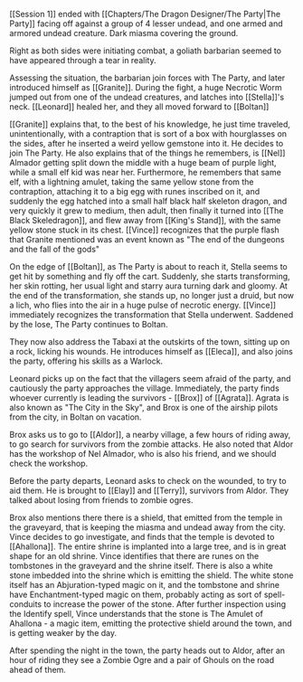 [[Session 1]] ended with [[Chapters/The Dragon Designer/The Party|The Party]] facing off against a group of 4 lesser undead, and one armed and armored undead creature. Dark miasma covering the ground. 

Right as both sides were initiating combat, a goliath barbarian seemed to have appeared through a tear in reality.

Assessing the situation, the barbarian join forces with The Party, and later introduced himself as [[Granite]]. 
During the fight, a huge Necrotic Worm jumped out from one of the undead creatures, and latches into [[Stella]]'s neck. [[Leonard]] healed her, and they all moved forward to [[Boltan]]

[[Granite]] explains that, to the best of his knowledge, he just time traveled, unintentionally, with a contraption that is sort of a box with hourglasses on the sides, after he inserted a weird yellow gemstone into it. He decides to join The Party.
He also explains that of the things he remembers, is [[Nel]] Almador getting split down the middle with a huge beam of purple light, while a small elf kid was near her.
Furthermore, he remembers that same elf, with a lightning amulet, taking the same yellow stone from the contraption, attaching it to a big egg with runes inscribed on it, and suddenly the egg hatched into a small half black half skeleton dragon, and very quickly it grew to medium, then adult, then finally it turned into [[The Black Skeledragon]], and flew away from [[King's Stand]], with the same yellow stone stuck in its chest.
[[Vince]] recognizes that the purple flash that Granite mentioned was an event known as "The end of the dungeons and the fall of the gods"

On the edge of [[Boltan]], as The Party is about to reach it, Stella seems to get hit by something and fly off the cart. 
Suddenly, she starts transforming, her skin rotting, her usual light and starry aura turning dark and gloomy. 
At the end of the transformation, she stands up, no longer just a druid, but now a lich, who flies into the air in a huge pulse of necrotic energy.
[[Vince]] immediately recognizes the transformation that Stella underwent.
Saddened by the lose, The Party continues to Boltan.

They now also address the Tabaxi at the outskirts of the town, sitting up on a rock, licking his wounds.
He introduces himself as [[Eleca]], and also joins the party, offering his skills as a Warlock.

Leonard picks up on the fact that the villagers seem afraid of the party, and cautiously the party approaches the village.
Immediately, the party finds whoever currently is leading the survivors - [[Brox]] of [[Agrata]].
Agrata is also known as "The City in the Sky", and Brox is one of the airship pilots from the city, in Boltan on vacation.

Brox asks us to go to [[Aldor]], a nearby village, a few hours of riding away, to go search for survivors from the zombie attacks.
He also noted that Aldor has the workshop of Nel Almador, who is also his friend, and we should check the workshop.

Before the party departs, Leonard asks to check on the wounded, to try to aid them.
He is brought to [[Elay]] and [[Terry]], survivors from Aldor. They talked about losing from friends to zombie ogres.

Brox also mentions there there is a shield, that emitted from the temple in the graveyard, that is keeping the miasma and undead away from the city.
Vince decides to go investigate, and finds that the temple is devoted to [[Ahallona]].
The entire shrine is implanted into a large tree, and is in great shape for an old shrine.
Vince identifies that there are runes on the tombstones in the graveyard and the shrine itself.
There is also a white stone imbedded into the shrine which is emitting the shield.
The white stone itself has an Abjuration-typed magic on it, and the tombstone and shrine have Enchantment-typed magic on them, probably acting as sort of spell-conduits to increase the power of the stone.
After further inspection using the Identify spell, Vince understands that the stone is The Amulet of Ahallona - a magic item, emitting the protective shield around the town, and is getting weaker by the day.

After spending the night in the town, the party heads out to Aldor, after an hour of riding they see a Zombie Ogre and a pair of Ghouls on the road ahead of them.